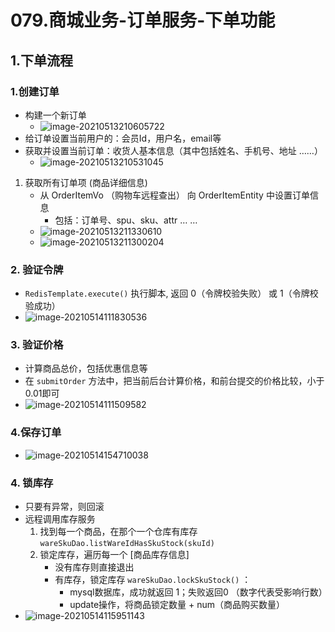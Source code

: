 # 079.商城业务-订单服务-下单功能

## 1.下单流程

### 1.创建订单

- 构建一个新订单
  - ![image-20210513210605722](https://raw.githubusercontent.com/TWDH/Leetcode-From-Zero/pictures/img/image-20210513210605722.png)
- 给订单设置当前用户的：会员Id，用户名，email等
- 获取并设置当前订单：收货人基本信息（其中包括姓名、手机号、地址 ……）
  - ![image-20210513210531045](https://raw.githubusercontent.com/TWDH/Leetcode-From-Zero/pictures/img/image-20210513210531045.png)
1. 获取所有订单项 (商品详细信息)
   - 从 OrderItemVo （购物车远程查出） 向 OrderItemEntity 中设置订单信息
      - 包括：订单号、spu、sku、attr … … 
   - ![image-20210513211330610](https://raw.githubusercontent.com/TWDH/Leetcode-From-Zero/pictures/img/image-20210513211330610.png)
   - ![image-20210513211300204](https://raw.githubusercontent.com/TWDH/Leetcode-From-Zero/pictures/img/image-20210513211300204.png)

### 2. 验证令牌

- `RedisTemplate.execute()` 执行脚本, 返回 0（令牌校验失败） 或 1（令牌校验成功）
- ![image-20210514111830536](https://raw.githubusercontent.com/TWDH/Leetcode-From-Zero/pictures/img/image-20210514111830536.png)

### 3. 验证价格

* 计算商品总价，包括优惠信息等
* 在 `submitOrder` 方法中，把当前后台计算价格，和前台提交的价格比较，小于0.01即可
* ![image-20210514111509582](https://raw.githubusercontent.com/TWDH/Leetcode-From-Zero/pictures/img/image-20210514111509582.png)

### 4.保存订单

* ![image-20210514154710038](https://raw.githubusercontent.com/TWDH/Leetcode-From-Zero/pictures/img/image-20210514154710038.png)

### 4. 锁库存

* 只要有异常，则回滚
* 远程调用库存服务
  1. 找到每一个商品，在那个一个仓库有库存 `wareSkuDao.listWareIdHasSkuStock(skuId)`
  2. 锁定库存，遍历每一个 [商品库存信息]
     - 没有库存则直接退出
     - 有库存，锁定库存 `wareSkuDao.lockSkuStock()` ：
       - mysql数据库，成功就返回 1；失败返回0 （数字代表受影响行数）
       - update操作，将商品锁定数量 + num（商品购买数量）
* ![image-20210514115951143](https://raw.githubusercontent.com/TWDH/Leetcode-From-Zero/pictures/img/image-20210514115951143.png)























































































